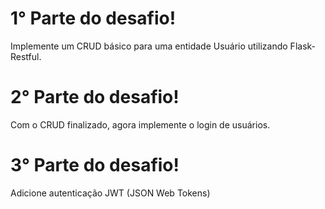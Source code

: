 # 1° Parte do desafio!

Implemente um CRUD básico para uma entidade Usuário utilizando Flask-Restful.

# 2° Parte do desafio!

Com o CRUD finalizado, agora implemente o login de usuários.

# 3° Parte do desafio!

Adicione autenticação JWT (JSON Web Tokens)
